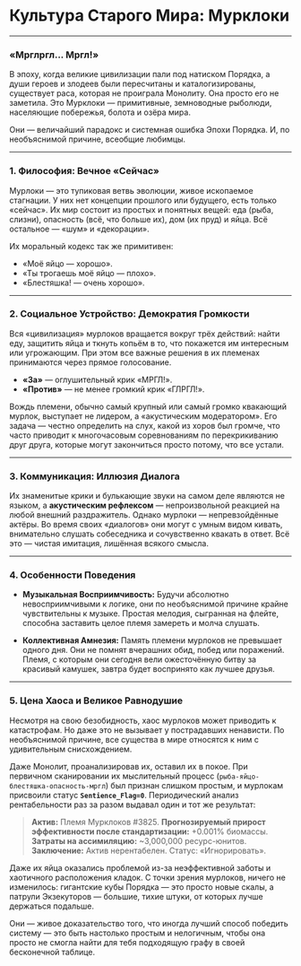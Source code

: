# Культура Старого Мира: Мурклоки

---

### **«Мрглргл... Мргл!»**

В эпоху, когда великие цивилизации пали под натиском Порядка, а души героев и злодеев были пересчитаны и каталогизированы, существует раса, которая не проиграла Монолиту. Она просто его не заметила. Это Мурклоки — примитивные, земноводные рыболюди, населяющие побережья, болота и озёра мира.

Они — величайший парадокс и системная ошибка Эпохи Порядка. И, по необъяснимой причине, всеобщие любимцы.

---

### 1. Философия: Вечное «Сейчас»

Мурлоки — это тупиковая ветвь эволюции, живое ископаемое стагнации. У них нет концепции прошлого или будущего, есть только «сейчас». Их мир состоит из простых и понятных вещей: еда (рыба, слизни), опасность (всё, что больше их), дом (их пруд) и яйца. Всё остальное — «шум» и «декорации».

Их моральный кодекс так же примитивен:
- «Моё яйцо — хорошо».
- «Ты трогаешь моё яйцо — плохо».
- «Блестяшка! — очень хорошо».

---

### 2. Социальное Устройство: Демократия Громкости

Вся «цивилизация» мурлоков вращается вокруг трёх действий: найти еду, защитить яйца и ткнуть копьём в то, что покажется им интересным или угрожающим. При этом все важные решения в их племенах принимаются через прямое голосование.
- **«За»** — оглушительный крик «МРГЛ!».
- **«Против»** — не менее громкий крик «ГЛРГЛ!».

Вождь племени, обычно самый крупный или самый громко квакающий мурлок, выступает не лидером, а «акустическим модератором». Его задача — честно определить на слух, какой из хоров был громче, что часто приводит к многочасовым соревнованиям по перекрикиванию друг друга, которые могут закончиться просто потому, что все устали.

---

### 3. Коммуникация: Иллюзия Диалога

Их знаменитые крики и булькающие звуки на самом деле являются не языком, а **акустическим рефлексом** — непроизвольной реакцией на любой внешний раздражитель. Однако мурлоки — непревзойдённые актёры. Во время своих «диалогов» они могут с умным видом кивать, внимательно слушать собеседника и сочувственно квакать в ответ. Всё это — чистая имитация, лишённая всякого смысла.

---

### 4. Особенности Поведения

*   **Музыкальная Восприимчивость:** Будучи абсолютно невосприимчивыми к логике, они по необъяснимой причине крайне чувствительны к музыке. Простая мелодия, сыгранная на флейте, способна заставить целое племя замереть и молча слушать.

*   **Коллективная Амнезия:** Память племени мурлоков не превышает одного дня. Они не помнят вчерашних обид, побед или поражений. Племя, с которым они сегодня вели ожесточённую битву за красивый камушек, завтра будет воспринято как лучшее друзья.

---

### 5. Цена Хаоса и Великое Равнодушие

Несмотря на свою безобидность, хаос мурлоков может приводить к катастрофам. Но даже это не вызывает у пострадавших ненависти. По необъяснимой причине, все существа в мире относятся к ним с удивительным снисхождением.

Даже Монолит, проанализировав их, оставил их в покое. При первичном сканировании их мыслительный процесс (`рыба-яйцо-блестяшка-опасность-мргл`) был признан слишком простым, и мурлокам присвоили статус **`Sentience_Flag=0`**. Периодический анализ рентабельности раз за разом выдавал один и тот же результат:

> **Актив:** Племя Мурклоков #3825.
> **Прогнозируемый прирост эффективности после стандартизации:** +0.001% биомассы.
> **Затраты на ассимиляцию:** ~3,000,000 ресурс-юнитов.
> **Заключение:** Актив нерентабелен. Статус: «Игнорировать».

Даже их яйца оказались проблемой из-за неэффективной заботы и хаотичного расположения кладок. С точки зрения мурлоков, ничего не изменилось: гигантские кубы Порядка — это просто новые скалы, а патрули Экзекуторов — большие, тихие штуки, от которых лучше держаться подальше.

Они — живое доказательство того, что иногда лучший способ победить систему — это быть настолько простым и нелогичным, чтобы она просто не смогла найти для тебя подходящую графу в своей бесконечной таблице.